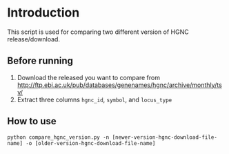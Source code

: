 # Introduction
This script is used for comparing two different version of HGNC release/download.

## Before running
1. Download the released you want to compare from http://ftp.ebi.ac.uk/pub/databases/genenames/hgnc/archive/monthly/tsv/
2. Extract three columns `hgnc_id`, `symbol`, and `locus_type`

## How to use
````
python compare_hgnc_version.py -n [newer-version-hgnc-download-file-name] -o [older-version-hgnc-download-file-name]
````